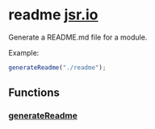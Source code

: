 # readme [jsr.io](https://jsr.io/@tugrulates/readme)

Generate a README.md file for a module.

Example:

```ts
generateReadme("./readme");
```

## Functions

### [generateReadme](https://jsr.io/@tugrulates/readme/doc/~/generateReadme)
